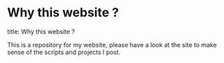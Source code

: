 # Why this website ?
title: Why this website ?

This is a repository for my website, please have a look at the site to make sense of the scripts and projects I post.
